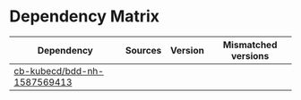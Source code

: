 # Dependency Matrix

Dependency | Sources | Version | Mismatched versions
---------- | ------- | ------- | -------------------
[cb-kubecd/bdd-nh-1587569413](https://github.com/cb-kubecd/bdd-nh-1587569413.git) |  | []() | 
